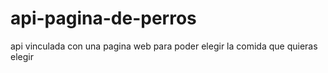 # api-pagina-de-perros
api vinculada con una pagina web para poder elegir la comida que quieras elegir
